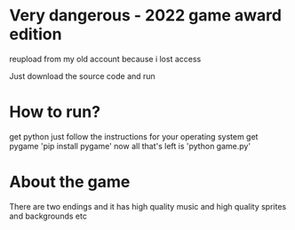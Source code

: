 # Very dangerous - 2022 game award edition
reupload from my old account because i lost access

Just download the source code and run

# How to run?
get python just follow the instructions for your operating system
get pygame 'pip install pygame'
now all that's left is 'python game.py'

# About the game
There are two endings and it has high quality music and high quality sprites and backgrounds etc
